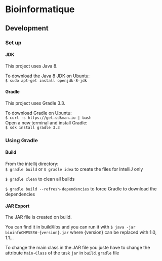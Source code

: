 # Bioinformatique

## Development

### Set up

#### JDK
This project uses Java 8.

To download the Java 8 JDK on Ubuntu:                                     
`$ sudo apt-get install openjdk-8-jdk`

#### Gradle
This project uses Gradle 3.3.

To download Gradle on Ubuntu:  
`$ curl -s https://get.sdkman.io | bash`  
Open a new terminal and install Gradle:  
`$ sdk install gradle 3.3`

### Using Gradle

#### Build
From the intellij directory:  
`$ gradle build` or `$ gradle idea` to create the files for IntelliJ only

`$ gradle clean` to clean all builds

`$ gradle build --refresh-dependencies` to force Gradle to download the dependencies

#### JAR Export
The JAR file is created on build.  

You can find it in build/libs and you can run it with `$ java -jar bioinfoCMPSSSW-{version}.jar` where {version} can be replaced with 1.0, 1.1...

To change the main class in the JAR file you juste have to change the attribute `Main-Class` of the task `jar` in `build.gradle` file

